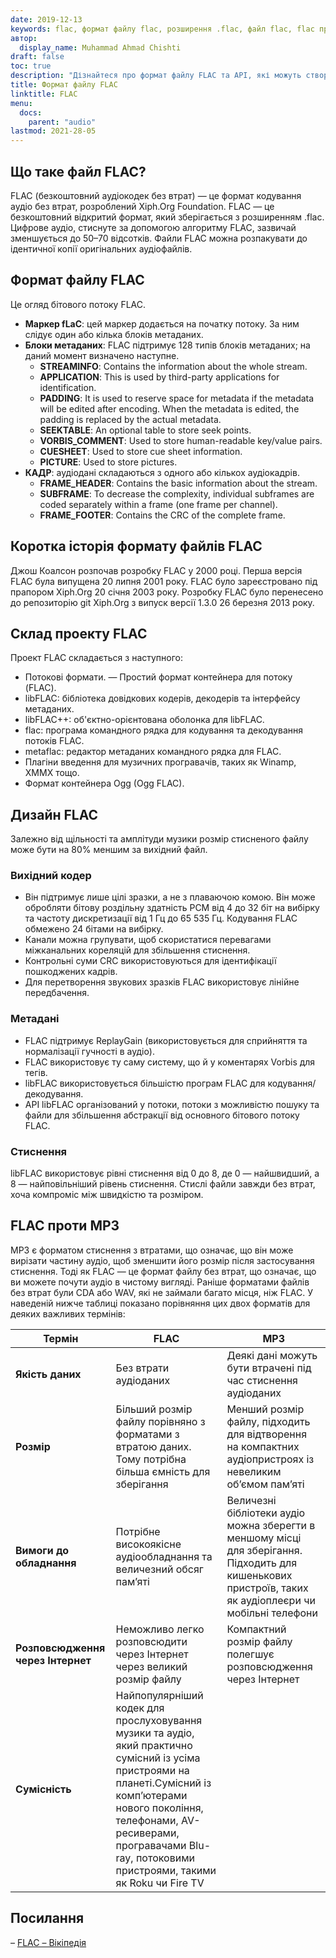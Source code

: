 ```yaml
---
date: 2019-12-13
keywords: flac, формат файлу flac, розширення .flac, файл flac, flac проти mp3
автор:
  display_name: Muhammad Ahmad Chishti
draft: false
toc: true
description: "Дізнайтеся про формат файлу FLAC та API, які можуть створювати та відкривати файли FLAC."
title: Формат файлу FLAC
linktitle: FLAC
menu:
  docs:
    parent: "audio"
lastmod: 2021-28-05
---
```


## Що таке файл FLAC?

FLAC (безкоштовний аудіокодек без втрат) — це формат кодування аудіо без втрат, розроблений Xiph.Org Foundation. FLAC — це безкоштовний відкритий формат, який зберігається з розширенням .flac. Цифрове аудіо, стиснуте за допомогою алгоритму FLAC, зазвичай зменшується до 50–70 відсотків. Файли FLAC можна розпакувати до ідентичної копії оригінальних аудіофайлів.

## Формат файлу FLAC

Це огляд бітового потоку FLAC.

- **Маркер fLaC**: цей маркер додається на початку потоку. За ним слідує один або кілька блоків метаданих.
- **Блоки метаданих**: FLAC підтримує 128 типів блоків метаданих; на даний момент визначено наступне.
  - **STREAMINFO**: Contains the information about the whole stream.
  - **APPLICATION**: This is used by third-party applications for identification.
  - **PADDING**: It is used to reserve space for metadata if the metadata will be edited after encoding. When the metadata is edited, the padding is replaced by the actual metadata.
  - **SEEKTABLE**: An optional table to store seek points.
  - **VORBIS_COMMENT**: Used to store human-readable key/value pairs.
  - **CUESHEET**: Used to store cue sheet information.
  - **PICTURE**: Used to store pictures.
- **КАДР**: аудіодані складаються з одного або кількох аудіокадрів.
  - **FRAME_HEADER**: Contains the basic information about the stream.
  - **SUBFRAME**: To decrease the complexity, individual subframes are coded separately within a frame (one frame per channel).
  - **FRAME_FOOTER**: Contains the CRC of the complete frame.

## Коротка історія формату файлів FLAC

Джош Коалсон розпочав розробку FLAC у 2000 році. Перша версія FLAC була випущена 20 липня 2001 року. FLAC було зареєстровано під прапором Xiph.Org 20 січня 2003 року. Розробку FLAC було перенесено до репозиторію git Xiph.Org з випуск версії 1.3.0 26 березня 2013 року.

## Склад проекту FLAC

Проект FLAC складається з наступного:

- Потокові формати.
— Простий формат контейнера для потоку (FLAC).
- libFLAC: бібліотека довідкових кодерів, декодерів та інтерфейсу метаданих.
- libFLAC++: об'єктно-орієнтована оболонка для libFLAC.
- flac: програма командного рядка для кодування та декодування потоків FLAC.
- metaflac: редактор метаданих командного рядка для FLAC.
- Плагіни введення для музичних програвачів, таких як Winamp, XMMX тощо.
- Формат контейнера Ogg (Ogg FLAC).

## Дизайн FLAC

Залежно від щільності та амплітуди музики розмір стисненого файлу може бути на 80% меншим за вихідний файл.

### Вихідний кодер ###

- Він підтримує лише цілі зразки, а не з плаваючою комою. Він може обробляти бітову роздільну здатність PCM від 4 до 32 біт на вибірку та частоту дискретизації від 1 Гц до 65 535 Гц. Кодування FLAC обмежено 24 бітами на вибірку.
- Канали можна групувати, щоб скористатися перевагами міжканальних кореляцій для збільшення стиснення.
- Контрольні суми CRC використовуються для ідентифікації пошкоджених кадрів.
- Для перетворення звукових зразків FLAC використовує лінійне передбачення.

### Метадані ###

- FLAC підтримує ReplayGain (використовується для сприйняття та нормалізації гучності в аудіо).
- FLAC використовує ту саму систему, що й у коментарях Vorbis для тегів.
- libFLAC використовується більшістю програм FLAC для кодування/декодування.
- API libFLAC організований у потоки, потоки з можливістю пошуку та файли для збільшення абстракції від основного бітового потоку FLAC.

### Стиснення ###

libFLAC використовує рівні стиснення від 0 до 8, де 0 — найшвидший, а 8 — найповільніший рівень стиснення. Стислі файли завжди без втрат, хоча компроміс між швидкістю та розміром.

## FLAC проти MP3
MP3 є форматом стиснення з втратами, що означає, що він може вирізати частину аудіо, щоб зменшити його розмір після застосування стиснення. Тоді як FLAC — це формат файлу без втрат, що означає, що ви можете почути аудіо в чистому вигляді. Раніше форматами файлів без втрат були CDA або WAV, які не займали багато місця, ніж FLAC. У наведеній нижче таблиці показано порівняння цих двох форматів для деяких важливих термінів:

|Термін|FLAC|MP3|
---|---|---|
|**Якість даних**|Без втрати аудіоданих| Деякі дані можуть бути втрачені під час стиснення аудіоданих|
|**Розмір**|Більший розмір файлу порівняно з форматами з втратою даних. Тому потрібна більша ємність для зберігання| Менший розмір файлу, підходить для відтворення на компактних аудіопристроях із невеликим об’ємом пам’яті |
|**Вимоги до обладнання**| Потрібне високоякісне аудіообладнання та величезний обсяг пам’яті | Величезні бібліотеки аудіо можна зберегти в меншому місці для зберігання. Підходить для кишенькових пристроїв, таких як аудіоплеєри чи мобільні телефони|
|**Розповсюдження через Інтернет**|Неможливо легко розповсюдити через Інтернет через великий розмір файлу |Компактний розмір файлу полегшує розповсюдження через Інтернет|
|**Сумісність**|Найпопулярніший кодек для прослуховування музики та аудіо, який практично сумісний із усіма пристроями на планеті.Сумісний із комп’ютерами нового покоління, телефонами, AV-ресиверами, програвачами Blu-ray, потоковими пристроями, такими як Roku чи Fire TV|

## Посилання ##

– [FLAC – Вікіпедія](https://en.wikipedia.org/wiki/FLAC)

